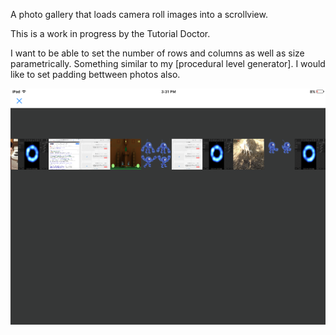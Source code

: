 A photo gallery that loads camera roll images into a scrollview.

This is a work in progress by the Tutorial Doctor.

I want to be able to set the number of rows and columns as well as size parametrically. Something similar to my [procedural level generator]. I would like to set padding bettween photos also.

![](screen.png)

